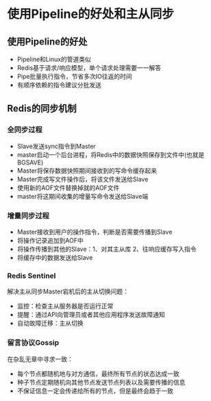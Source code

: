 # 使用Pipeline的好处和主从同步

## 使用Pipeline的好处

* Pipeline和Linux的管道类似
* Redis基于请求/响应模型，单个请求处理需要一一解答
* Pipe批量执行指令，节省多次IO往返的时间
* 有顺序依赖的指令建议分批发送

## Redis的同步机制

### 全同步过程

* Slave发送sync指令到Master
* master启动一个后台进程，将Redis中的数据快照保存到文件中\(也就是BGSAVE\)
* Master将保存数据快照期间接收到的写命令缓存起来
* Master完成写文件操作后，将该文件发送给Slave
* 使用新的AOF文件替换掉就的AOF文件
* master将这期间收集的增量写命令发送给Slave端

### 增量同步过程

* Master接收到用户的操作指令，判断是否需要传播到Slave
* 将操作记录追加到AOF中
* 将操作传播到其他的Slave：1、对其主从库 2、往响应缓存写入指令
* 将缓存中的数据发送给Slave

### Redis Sentinel

解决主从同步Master宕机后的主从切换问题：

* 监控：检查主从服务器是否运行正常
* 提醒：通过API向管理员或者其他应用程序发送故障通知
* 自动故障迁移：主从切换

### 留言协议Gossip

在杂乱无章中寻求一致：

* 每个节点都随机地与对方通信，最终所有节点的状态达成一致
* 种子节点定期随机向其他节点发送节点列表以及需要传播的信息
* 不保证信息一定会传递给所有的节点，但是最终会趋于一致





